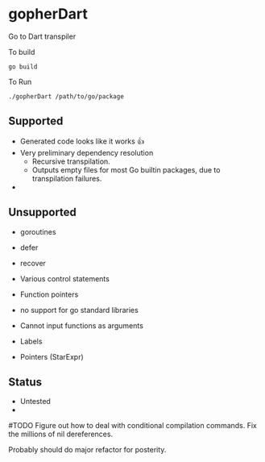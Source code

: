 # gopherDart
Go to Dart transpiler

To build
```
go build
```

To Run
```
./gopherDart /path/to/go/package
```

## Supported

* Generated code looks like it works :thumbsup:
* Very preliminary dependency resolution
    * Recursive transpilation.
    * Outputs empty files for most Go builtin packages, due to transpilation failures.
* 

## Unsupported



* goroutines
* defer
* recover
* Various control statements

* Function pointers
* no support for go standard libraries
* Cannot input functions as arguments
* Labels 
* Pointers (StarExpr)

## Status

* Untested
* 


#TODO
Figure out how to deal with conditional compilation commands.
Fix the millions of nil dereferences.

Probably should do major refactor for posterity.
